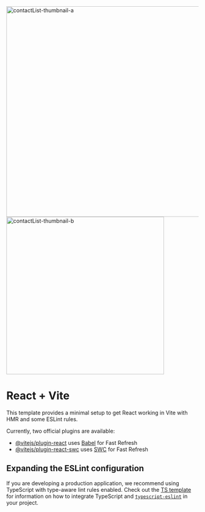 <img width="552" alt="contactList-thumbnail-a" src="https://github.com/user-attachments/assets/7e08eacc-a236-4500-af43-29a9a8babd2c" />
<img width="413" alt="contactList-thumbnail-b" src="https://github.com/user-attachments/assets/b1d26611-15ff-43a3-811a-03d87f009661" />

# React + Vite

This template provides a minimal setup to get React working in Vite with HMR and some ESLint rules.

Currently, two official plugins are available:

- [@vitejs/plugin-react](https://github.com/vitejs/vite-plugin-react/blob/main/packages/plugin-react) uses [Babel](https://babeljs.io/) for Fast Refresh
- [@vitejs/plugin-react-swc](https://github.com/vitejs/vite-plugin-react/blob/main/packages/plugin-react-swc) uses [SWC](https://swc.rs/) for Fast Refresh

## Expanding the ESLint configuration

If you are developing a production application, we recommend using TypeScript with type-aware lint rules enabled. Check out the [TS template](https://github.com/vitejs/vite/tree/main/packages/create-vite/template-react-ts) for information on how to integrate TypeScript and [`typescript-eslint`](https://typescript-eslint.io) in your project.
